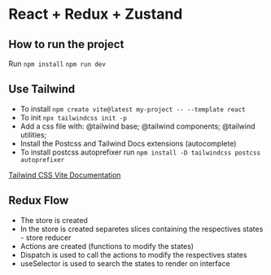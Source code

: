 # React + Redux + Zustand

## How to run the project

Run
`npm install`
`npm run dev`

## Use Tailwind

- To install `npm create vite@latest my-project -- --template react`
- To init `npx tailwindcss init -p`
- Add a css file with:
  @tailwind base;
  @tailwind components;
  @tailwind utilities;
- Install the Postcss and Tailwind Docs extensions (autocomplete)
- To install postcss autoprefixer run `npm install -D tailwindcss postcss autoprefixer`

[Tailwind CSS Vite Documentation](https://tailwindcss.com/docs/guides/vite)

## Redux Flow

- The store is created
- In the store is created separetes slices containing the respectives states - store reducer
- Actions are created (functions to modify the states)
- Dispatch is used to call the actions to modify the respectives states
- useSelector is used to search the states to render on interface
